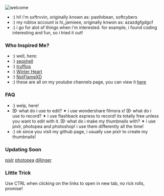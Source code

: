 ![welcome](https://i.imgur.com/3R9K8wU.png)
- :) hi! i'm sxftrvvin, originally known as: pastlvbean, softcybers
- :) my roblox account is hi_jamieee, originally knwon as: azazdgfgdgcf
- :) i go for alot of things when i'm interested. for example, i found coding interesting and fun, so i tried it out!
### Who Inspired Me?
- :) well, here:
- :) [seqshell](https://www.youtube.com/channel/UCmv7S3i43BCPaGSczY2KRKQ)
- :) [truffios](https://www.youtube.com/channel/UCwbIBoC0FjLirwbmEVj_OSw)
- :) [Winter Heart](https://www.youtube.com/channel/UC-sjFNra0Qe13g7216__kjg)
- :) [NotFlameXD](https://www.youtube.com/channel/UCOWty1OHZFBUAPubApLaE6w)
- :) these are all on my youtube channels page, you can view it [here](https://www.youtube.com/channel/UCxPEk-8nsWYwd4-cbo6F44g/channels)
### FAQ
- :) welp, here!
- ⌦ what do i use to edit? 
✦ i use wondershare filmora x!
⌦ what do i use to record?
✦ i use flashback express to record! its totally free unless you want to edit with it.
⌦ what do i make my thumbnails with?
✦ i use pixlr, photopea and photoshop! i use them differently all the time!
- :) ok since you visit my github page, i usually use pixlr to create my thumbnails!
### Updating Soon
[pixlr](https://pixlr.com/) [photopea](https://photopea.com) [dillinger](https://dillinger.io)
### Little Trick
Use CTRL when clicking on the links to open in new tab, no rick rolls, promise!
